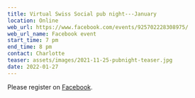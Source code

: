 ```yaml
---
title: Virtual Swiss Social pub night---January
location: Online
web_url: https://www.facebook.com/events/925702228308975/
web_url_name: Facebook event
start_time: 7 pm
end_time: 8 pm
contact: Charlotte
teaser: assets/images/2021-11-25-pubnight-teaser.jpg
date: 2022-01-27
---
```


Please register on [Facebook].

[facebook]: <{{ page.web_url }}>
